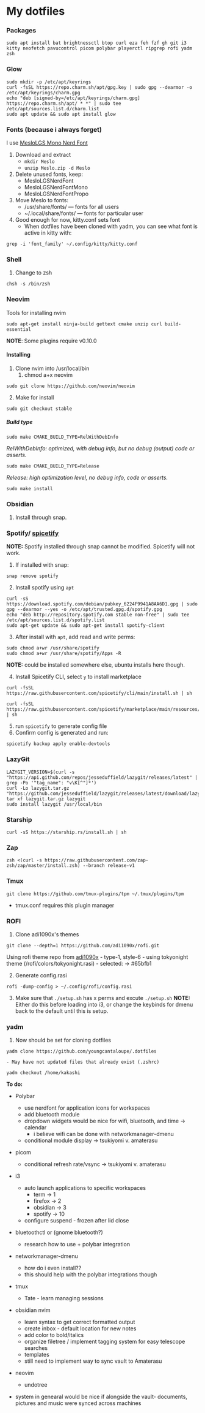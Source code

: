 # My dotfiles

### Packages
```
sudo apt install bat brightnessctl btop curl eza feh fzf gh git i3 kitty neofetch pavucontrol picom polybar playerctl ripgrep rofi yadm zsh
```
### Glow
```
sudo mkdir -p /etc/apt/keyrings
curl -fsSL https://repo.charm.sh/apt/gpg.key | sudo gpg --dearmor -o /etc/apt/keyrings/charm.gpg
echo "deb [signed-by=/etc/apt/keyrings/charm.gpg] https://repo.charm.sh/apt/ * *" | sudo tee /etc/apt/sources.list.d/charm.list
sudo apt update && sudo apt install glow
```

### Fonts (because i always forget)
I use [MesloLGS Mono Nerd Font](https://www.nerdfonts.com/font-downloads)
1. Download and extract
    - `mkdir Meslo`
    - `unzip Meslo.zip -d Meslo`
2. Delete unused fonts, keep:
    - MesloLGSNerdFont
    - MesloLGSNerdFontMono
    - MesloLGSNerdFontPropo
3. Move Meslo to fonts:
    - /usr/share/fonts/ — fonts for all users
    - ~/.local/share/fonts/ — fonts for particular user
4. Good enough for now, kitty.conf sets font
    - When dotfiles have been cloned with yadm, you can see what font is active in kitty with: 
```
grep -i 'font_family' ~/.config/kitty/kitty.conf
```
### Shell
1. Change to zsh
```
chsh -s /bin/zsh
```

### Neovim
Tools for installing nvim
```
sudo apt-get install ninja-build gettext cmake unzip curl build-essential
```
**NOTE**: Some plugins require v0.10.0

#### Installing
1. Clone nvim into /usr/local/bin
	1. chmod a+x neovim
```
sudo git clone https://github.com/neovim/neovim
```
2. Make for install
```
sudo git checkout stable
```
##### Build type
```
sudo make CMAKE_BUILD_TYPE=RelWithDebInfo
```
*RelWithDebInfo: optimized, *with* debug info, but no debug (output) code or asserts.*

```
sudo make CMAKE_BUILD_TYPE=Release
```
*Release: high optimization level, no debug info, code or asserts.*

```
sudo make install
```

### Obsidian
1. Install through snap.

### Spotify/ [spicetify](https://spicetify.app/docs/advanced-usage/installation/)
**NOTE:** Spotify installed through snap cannot be modified. Spicetify will not work.
1. If installed with snap:
```
snap remove spotify
```
2. Install spotify using `apt`
```
curl -sS https://download.spotify.com/debian/pubkey_6224F9941A8AA6D1.gpg | sudo gpg --dearmor --yes -o /etc/apt/trusted.gpg.d/spotify.gpg
echo "deb http://repository.spotify.com stable non-free" | sudo tee /etc/apt/sources.list.d/spotify.list
sudo apt-get update && sudo apt-get install spotify-client
```
3. After install with `apt`, add read and write perms:
```
sudo chmod a+wr /usr/share/spotify
sudo chmod a+wr /usr/share/spotify/Apps -R
```
**NOTE:** could be installed somewhere else, ubuntu installs here though. 

4. Install Spicetify CLI, select `y` to install marketplace
```
curl -fsSL https://raw.githubusercontent.com/spicetify/cli/main/install.sh | sh
```
```
curl -fsSL https://raw.githubusercontent.com/spicetify/marketplace/main/resources/install.sh | sh
```
5. run `spicetify` to generate config file
6. Confirm config is generated and run:
```
spicetify backup apply enable-devtools
```


### LazyGit
```
LAZYGIT_VERSION=$(curl -s "https://api.github.com/repos/jesseduffield/lazygit/releases/latest" | grep -Po '"tag_name": "v\K[^"]*')
curl -Lo lazygit.tar.gz "https://github.com/jesseduffield/lazygit/releases/latest/download/lazygit_${LAZYGIT_VERSION}_Linux_x86_64.tar.gz"
tar xf lazygit.tar.gz lazygit
sudo install lazygit /usr/local/bin
```

### Starship
```
curl -sS https://starship.rs/install.sh | sh
```

### Zap 
```
zsh <(curl -s https://raw.githubusercontent.com/zap-zsh/zap/master/install.zsh) --branch release-v1
```

### Tmux 
```
git clone https://github.com/tmux-plugins/tpm ~/.tmux/plugins/tpm
```
- tmux.conf requires this plugin manager

### ROFI
1. Clone adi1090x's themes
```
git clone --depth=1 https://github.com/adi1090x/rofi.git
```
Using rofi theme repo from [adi1090x](https://github.com/adi1090x/rofi)
    - type-1, style-6
    - using tokyonight theme (/rofi/colors/tokyonight.rasi)
        - selected: -> #65bfb1 

2. Generate config.rasi
```
rofi -dump-config > ~/.config/rofi/config.rasi
```
3. Make sure that `./setup.sh` has x perms and excute `./setup.sh`
**NOTE:** Either do this before loading into i3, or change the keybinds for dmenu back to the default until this is setup.

### yadm
1. Now should be set for cloning dotfiles
```
yadm clone https://github.com/youngcantaloupe/.dotfiles
```
    - May have not updated files that already exist (.zshrc)
```
yadm checkout /home/kakashi
```

**To do:**
- Polybar
	- use nerdfont for application icons for workspaces
    - add bluetooth module
    - dropdown widgets would be nice for wifi, bluetooth, and time -> calendar
        - i believe wifi can be done with networkmanager-dmenu
    - conditional module display -> tsukiyomi v. amaterasu
- picom
    - conditional refresh rate/vsync -> tsukiyomi v. amaterasu

- i3
  	- auto launch applications to specific workspaces
		- term -> 1 
		- firefox -> 2
		- obsidian -> 3
		- spotify -> 10
    - configure suspend - frozen after lid close
- bluetoothctl or (gnome bluetooth?)
    - research how to use + polybar integration
- networkmanager-dmenu
    - how do i even install??
    - this should help with the polybar integrations though
- tmux
    - Tate - learn managing sessions
- obsidian nvim
    - learn syntax to get correct formatted output
    - create inbox - default location for new notes
    - add color to bold/italics
    - organize filetree / implement tagging system for easy telescope searches
    - templates 
    - still need to implement way to sync vault to Amaterasu
- neovim
    - undotree

- system in genearal would be nice if alongside the vault- documents, pictures and music were synced across machines

